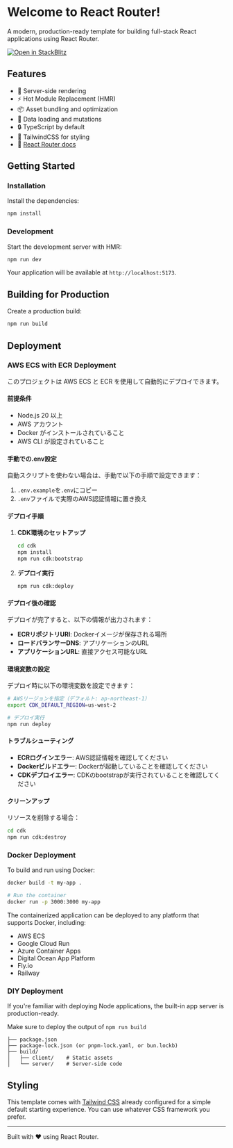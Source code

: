 # Welcome to React Router!

A modern, production-ready template for building full-stack React applications using React Router.

[![Open in StackBlitz](https://developer.stackblitz.com/img/open_in_stackblitz.svg)](https://stackblitz.com/github/remix-run/react-router-templates/tree/main/default)

## Features

- 🚀 Server-side rendering
- ⚡️ Hot Module Replacement (HMR)
- 📦 Asset bundling and optimization
- 🔄 Data loading and mutations
- 🔒 TypeScript by default
- 🎉 TailwindCSS for styling
- 📖 [React Router docs](https://reactrouter.com/)

## Getting Started

### Installation

Install the dependencies:

```bash
npm install
```

### Development

Start the development server with HMR:

```bash
npm run dev
```

Your application will be available at `http://localhost:5173`.

## Building for Production

Create a production build:

```bash
npm run build
```

## Deployment

### AWS ECS with ECR Deployment

このプロジェクトは AWS ECS と ECR を使用して自動的にデプロイできます。

#### 前提条件

- Node.js 20 以上
- AWS アカウント
- Docker がインストールされていること
- AWS CLI が設定されていること

#### 手動での.env設定

自動スクリプトを使わない場合は、手動で以下の手順で設定できます：

1. `.env.example`を`.env`にコピー
2. `.env`ファイルで実際のAWS認証情報に置き換え

#### デプロイ手順

1. **CDK環境のセットアップ**

   ```bash
   cd cdk
   npm install
   npm run cdk:bootstrap
   ```

2. **デプロイ実行**

   ```bash
   npm run cdk:deploy
   ```

#### デプロイ後の確認

デプロイが完了すると、以下の情報が出力されます：

- **ECRリポジトリURI**: Dockerイメージが保存される場所
- **ロードバランサーDNS**: アプリケーションのURL
- **アプリケーションURL**: 直接アクセス可能なURL

#### 環境変数の設定

デプロイ時に以下の環境変数を設定できます：

```bash
# AWSリージョンを指定（デフォルト: ap-northeast-1）
export CDK_DEFAULT_REGION=us-west-2

# デプロイ実行
npm run deploy
```

#### トラブルシューティング

- **ECRログインエラー**: AWS認証情報を確認してください
- **Dockerビルドエラー**: Dockerが起動していることを確認してください
- **CDKデプロイエラー**: CDKのbootstrapが実行されていることを確認してください

#### クリーンアップ

リソースを削除する場合：

```bash
cd cdk
npm run cdk:destroy
```

### Docker Deployment

To build and run using Docker:

```bash
docker build -t my-app .

# Run the container
docker run -p 3000:3000 my-app
```

The containerized application can be deployed to any platform that supports Docker, including:

- AWS ECS
- Google Cloud Run
- Azure Container Apps
- Digital Ocean App Platform
- Fly.io
- Railway

### DIY Deployment

If you're familiar with deploying Node applications, the built-in app server is production-ready.

Make sure to deploy the output of `npm run build`

```
├── package.json
├── package-lock.json (or pnpm-lock.yaml, or bun.lockb)
├── build/
│   ├── client/    # Static assets
│   └── server/    # Server-side code
```

## Styling

This template comes with [Tailwind CSS](https://tailwindcss.com/) already configured for a simple default starting experience. You can use whatever CSS framework you prefer.

---

Built with ❤️ using React Router.
